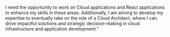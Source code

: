 I need the opportunity to work on Cloud applications and React applications to enhance my skills in these areas. Additionally, I am aiming to develop my expertise to eventually take on the role of a Cloud Architect, where I can drive impactful solutions and strategic decision-making in cloud infrastructure and application development."
